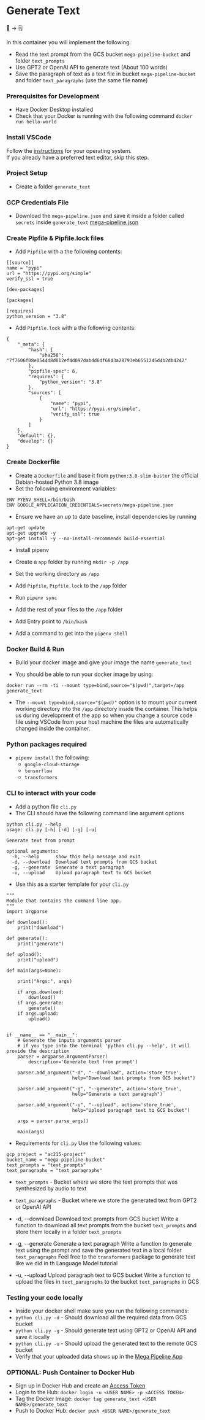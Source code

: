 # Generate Text

📝 &rightarrow; 🗒️ 

In this container you will implement the following:
* Read the text prompt from the GCS bucket `mega-pipeline-bucket` and folder `text_prompts`
* Use GPT2 or OpenAI API to generate text (About 100 words)
* Save the paragraph of text as a text file in bucket `mega-pipeline-bucket` and folder `text_paragraphs` (use the same file name)

### Prerequisites for Development
* Have Docker Desktop installed
* Check that your Docker is running with the following command
`docker run hello-world`
### Install VSCode  
Follow the [instructions](https://code.visualstudio.com/download) for your operating system.  
If you already have a preferred text editor, skip this step.  

### Project Setup

* Create a folder `generate_text`

### GCP Credentials File
* Download the `mega-pipeline.json` and save it inside a folder called `secrets` inside `generate_text`
<a href="https://static.us.edusercontent.com/files/Xdc8fhBM7b703yPPV1B5xtBN" download>mega-pipeline.json</a>

### Create Pipfile & Pipfile.lock files
* Add `Pipfile` with a the following contents:
```
[[source]]
name = "pypi"
url = "https://pypi.org/simple"
verify_ssl = true

[dev-packages]

[packages]

[requires]
python_version = "3.8"
```

* Add `Pipfile.lock` with a the following contents:
```
{
    "_meta": {
        "hash": {
            "sha256": "7f7606f08e0544d8d012ef4d097dabdd6df6843a28793eb6551245d4b2db4242"
        },
        "pipfile-spec": 6,
        "requires": {
            "python_version": "3.8"
        },
        "sources": [
            {
                "name": "pypi",
                "url": "https://pypi.org/simple",
                "verify_ssl": true
            }
        ]
    },
    "default": {},
    "develop": {}
}
```

### Create Dockerfile
* Create a `Dockerfile` and base it from `python:3.8-slim-buster` the official Debian-hosted Python 3.8 image
* Set the following environment variables:
```
ENV PYENV_SHELL=/bin/bash
ENV GOOGLE_APPLICATION_CREDENTIALS=secrets/mega-pipeline.json
```

* Ensure we have an up to date baseline, install dependencies by running
```
apt-get update
apt-get upgrade -y
apt-get install -y --no-install-recommends build-essential
```

* Install pipenv
* Create a `app` folder by running `mkdir -p /app`

* Set the working directory as `/app`
* Add `Pipfile`, `Pipfile.lock` to the `/app` folder
* Run `pipenv sync`

* Add the rest of your files to the `/app` folder
* Add Entry point to `/bin/bash`
* Add a command to get into the `pipenv shell`


### Docker Build & Run
* Build your docker image and give your image the name `generate_text`

* You should be able to run your docker image by using:
```
docker run --rm -ti --mount type=bind,source="$(pwd)",target=/app generate_text
```
* The `--mount type=bind,source="$(pwd)"` option is to mount your current working directory into the `/app` directory inside the container. This helps us during development of the app so when you change a source code file using VSCode from your host machine the files are automatically changed inside the container.

### Python packages required
* `pipenv install` the following:
  - `google-cloud-storage`
  - `tensorflow`
  - `transformers`

### CLI to interact with your code
* Add a python file `cli.py`
* The CLI should have the following command line argument options
```
python cli.py --help
usage: cli.py [-h] [-d] [-g] [-u]

Generate text from prompt

optional arguments:
  -h, --help      show this help message and exit
  -d, --download  Download text prompts from GCS bucket
  -g, --generate  Generate a text paragraph
  -u, --upload    Upload paragraph text to GCS bucket
```

* Use this as a starter template for your `cli.py`
```
"""
Module that contains the command line app.
"""
import argparse

def download():
    print("download")

def generate():
    print("generate")

def upload():
    print("upload")

def main(args=None):

    print("Args:", args)

    if args.download:
        download()
    if args.generate:
        generate()
    if args.upload:
        upload()


if __name__ == "__main__":
    # Generate the inputs arguments parser
    # if you type into the terminal 'python cli.py --help', it will provide the description
    parser = argparse.ArgumentParser(
        description='Generate text from prompt')

    parser.add_argument("-d", "--download", action='store_true',
                        help="Download text prompts from GCS bucket")

    parser.add_argument("-g", "--generate", action='store_true',
                        help="Generate a text paragraph")

    parser.add_argument("-u", "--upload", action='store_true',
                        help="Upload paragraph text to GCS bucket")

    args = parser.parse_args()

    main(args)
```

* Requirements for `cli.py`
Use the following values:
```
gcp_project = "ac215-project"
bucket_name = "mega-pipeline-bucket"
text_prompts = "text_prompts"
text_paragraphs = "text_paragraphs"
```

* `text_prompts` - Bucket where we store the text prompts that was synthesized by audio to text
* `text_paragraphs` - Bucket where we store the generated text from GPT2 or OpenAI API

* -d, --download    Download text prompts from GCS bucket
Write a function to download all text prompts from the bucket `text_prompts` and store them locally in a folder `text_prompts`

* -g, --generate  Generate a text paragraph
Write a function to generate text using the prompt and save the generated text in a local folder `text_paragraphs`
Feel free to the `transformers` package to generate text like we did in th Language Model tutorial

* -u, --upload      Upload paragraph text to GCS bucket
Write a function to upload the files in `text_paragraphs` to the bucket `text_paragraphs` in GCS

### Testing your code locally
* Inside your docker shell make sure you run the following commands:
* `python cli.py -d` - Should download all the required data from GCS bucket
* `python cli.py -g` - Should generate text using GPT2 or OpenAI API and save it locally
* `python cli.py -u` - Should upload the generated text to the remote GCS bucket
* Verify that your uploaded data shows up in the [Mega Pipeline App](https://ac215-mega-pipeline.dlops.io/)

### OPTIONAL: Push Container to Docker Hub
* Sign up in Docker Hub and create an [Access Token](https://hub.docker.com/settings/security)
* Login to the Hub: `docker login -u <USER NAME> -p <ACCESS TOKEN>`
* Tag the Docker Image: `docker tag generate_text <USER NAME>/generate_text`
* Push to Docker Hub: `docker push <USER NAME>/generate_text`
